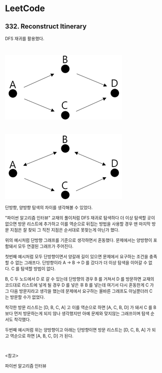 # LeetCode

## 332. Reconstruct Itinerary

DFS 재귀를 활용했다.

<br>

![단방향](단방향.png)

<br>

![양방향+단방향](양방향+단방향.png)

단방향, 양방향 탐색의 차이를 생각해볼 수 있었다.

"파이썬 알고리즘 인터뷰" 교재의 풀이처럼 DFS 재귀로 탐색하다 더 이상 탐색할 곳이 없으면 방문 리스트에 추가하고 이를 역순으로 뒤집는 방법을 사용할 경우 맨 마지막 방문 지점은 잘 찾되 그 직전 지점은 순서대로 못찾는게 아닌가 했다.

위의 예시처럼 단방향 그래프를 기준으로 생각하면서 혼동했다. 문제에서는 양방향이 포함돼서 모두 연결된 그래프가 주어진다. 

첫번째 예시처럼 모두 단방향이면서 양갈래 길이 있으면 문제에서 요구하는 조건을 충족할 수 없는 그래프다. 단방향이라 A -> B -> D 를 갔다가 더 이상 탐색을 이어갈 수 없다. C 를 탐색할 방법이 없다.

B, C 두 노드에서 D 로 갈 수 있는데 단방향의 경우 B 를 거쳐서 D 를 방문하면 교재의 코드대로 리스트에 넣게 될 경우 D 를 넣은 후 B 를 넣는데 여기서 다시 혼동한게 C 가 그 다음 방문지라고 생각을 했는데 문제에서 요구하는 올바른 그래프도 아닐뿐더러 C 는 방문할 수가 없었다.

착각한 방문 리스트는 [D, B, C, A] 고 이를 역순으로 하면 [A, C, B, D] 가 돼서 C 를 B 보다 먼저 방문하는게 되지 않나 생각했지만 아예 문제와 맞지않는 그래프이며 탐색 순서도 착각했다.

두번째 예시처럼 위는 양방향이고 아래는 단방향이면 방문 리스트는 [D, C, B, A] 가 되고 역순으로 하면 [A, B, C, D] 가 된다.

<br>

<참고>

파이썬 알고리즘 인터뷰

